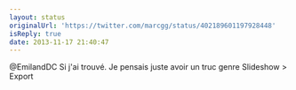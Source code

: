 ```yaml
---
layout: status
originalUrl: 'https://twitter.com/marcgg/status/402189601197928448'
isReply: true
date: 2013-11-17 21:40:47
---
```


@EmilandDC Si j'ai trouvé. Je pensais juste avoir un truc genre Slideshow &gt; Export
